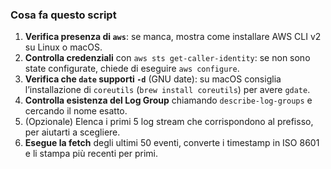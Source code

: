 ### Cosa fa questo script

1. **Verifica presenza di `aws`**: se manca, mostra come installare AWS CLI v2 su Linux o macOS.
2. **Controlla credenziali** con `aws sts get-caller-identity`: se non sono state configurate, chiede di eseguire `aws configure`.
3. **Verifica che `date` supporti `-d`** (GNU date): su macOS consiglia l’installazione di `coreutils` (`brew install coreutils`) per avere `gdate`.
4. **Controlla esistenza del Log Group** chiamando `describe-log-groups` e cercando il nome esatto.
5. (Opzionale) Elenca i primi 5 log stream che corrispondono al prefisso, per aiutarti a scegliere.
6. **Esegue la fetch** degli ultimi 50 eventi, converte i timestamp in ISO 8601 e li stampa più recenti per primi.